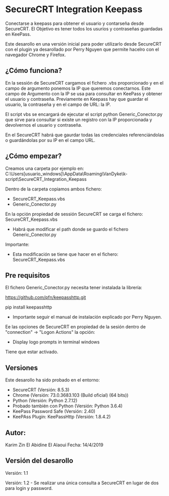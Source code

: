 # SecureCRT Integration Keepass

Conectarse a keepass para obtener el usuario y contarseña desde SecureCRT.
El Objetivo es tener todos los usurios y contraseñas guardadas en KeePass.

Este desarollo en una versión inicial para poder utilizarlo desde SecureCRT con el plugin 
ya desarollado por Perry Nguyen que permite hacelro con el navegador Chrome y Firefox. 

¿Cómo funciona?
--------------

En la sessión de SecureCRT cargamos el fichero .vbs proporcionado y en el campo de argumento ponemos la IP que queremos conectarnos.
Este campo de Argumento con la IP se usa para consultar en KeePass y obtener el usuario y contraseña.
Previamente en Keepass hay que guardar el usuario, la contraseña y en el campo de URL: la IP.

El script vbs se encargará de ejecutar el script python Generic_Conector.py que sirve para consultar si existe un registro con la IP
proporcionada y devolvernos el usuario y contraseña.

En el SecureCRT habrá que gaurdar todas las credenciales referenciándolas o  guardándolas por su IP en el campo URL.

¿Cómo empezar?
--------------
Creamos una carpeta por ejemplo en:
C:\Users\[usuario_windows]\AppData\Roaming\VanDyke\k-script\SecureCRT_Integration_Keepass

Dentro de la carpeta copiamos ambos fichero:
- SecureCRT_Keepass.vbs
- Generic_Conector.py

En la opción propiedad de sessión SecureCRT se carga el fichero: SecureCRT_Keepass.vbs
* Habrá que modificar el path donde se guardo el fichero Generic_Conector.py

Importante:
* Esta modificación se tiene que hacer en el fichero: SecureCRT_Keepass.vbs

Pre requisitos
--------------

El fichero Generic_Conector.py necesita tener instalada la librería:

https://github.com/pfn/keepasshttp.git

pip install keepasshttp

* Importante seguir el manual de instalación explicado por Perry Nguyen.

Ee las opciones de SecureCRT en propiedad de la sesión dentro de "connection" -> "Logon Actions" la opción:
- Display logo prompts in terminal windows

Tiene que estar activado.


Versiones
---------

Este desarollo ha sido probado en el entorno: 

- SecureCRT (Versión: 8.5.3)
- Chrome (Versión: 73.0.3683.103 (Build oficial) (64 bits))
- Python (Versión: Python 2.7.12)
- Probado también con Python (Versión: Python 3.6.4)
- KeePass Password Safe (Versión: 2.40)
- KeePAss Plugin: KeePassHttp (Versión: 1.8.4.2)


Autor:
------
Karim Zin El Abidine El Alaoui
Fecha: 14/4/2019


Versión del desarollo
---------------------
Versión: 1.1

Versión: 1.2 - Se realizar una única consulta a SecureCRT en lugar de dos para login y password.
